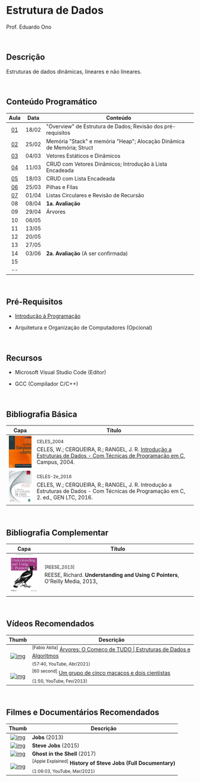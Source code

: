 # Estrutura de Dados

Prof. Eduardo Ono

<br>

## Descrição

Estruturas de dados dinâmicas, lineares e não lineares.

<br>

## Conteúdo Programático

| Aula | Data | Conteúdo |
| :-:  | :-:  | ---      |
| [01][] | 18/02 | "Overview" de Estrutura de Dados; Revisão dos pré-requisitos
| [02][] | 25/02 | Memória "Stack" e memória "Heap"; Alocação Dinâmica de Memória; Struct
| [03][] | 04/03 | Vetores Estáticos e Dinâmicos
| [04][] | 11/03 | CRUD com Vetores Dinâmicos; Introdução à Lista Encadeada
| [05][] | 18/03 | CRUD com Lista Encadeada
| [06][] | 25/03 | Pilhas e Filas
| [07][] | 01/04 | Listas Circulares e Revisão de Recursão
| 08 | 08/04 | __1a. Avaliação__
| 09 | 29/04 | Árvores
| 10 | 06/05 |
| 11 | 13/05 |
| 12 | 20/05 |
| 13 | 27/05 |
| 14 | 03/06 | __2a. Avaliação__ (A ser confirmada)
| 15 |  |
| -- |  |

[01]: ./aulas/README.md#aula-01
[02]: ./aulas/README.md#aula-02
[03]: ./aulas/README.md#aula-03
[04]: ./aulas/README.md#aula-04
[05]: ./aulas/README.md#aula-05
[06]: ./aulas/README.md#aula-06
[07]: ./aulas/README.md#aula-07

<br>

## Pré-Requisitos

* [Introdução à Programação](https://github.com/eduardo-ono/Introducao-a-Programacao)

* Arquitetura e Organização de Computadores (Opcional)

<br>

## Recursos

* Microsoft Visual Studio Code (Editor)

* GCC (Compilador C/C++)

<br>

## Bibliografia Básica

| Capa | Título |
| :-:  | ---    |
| <img src="./referencias/capas/CELES_2004.jpg" alt="img" width="100px"> | <sup><a id="CELES_2004">CELES_2004</a></sup><br>CELES, W.; CERQUEIRA, R.; RANGEL, J. R. [Introdução a Estruturas de Dados - Com Técnicas de Programação em C](https://archive.org/details/introducaoaestruturadedados/), Campus, 2004.
| <img src="./referencias/capas/CELES-2e_2016.jpg" alt="img" width="100px"> | <sup><a id="CELES-2e_2016">CELES-2e_2016</a></sup><br>CELES, W.; CERQUEIRA, R.; RANGEL, J. R. Introdução a Estruturas de Dados - Com Técnicas de Programação em C, 2. ed., GEN LTC, 2016.

<br>

## Bibliografia Complementar

| Capa | Título |
| :-:  | ---    |
| <img src="./referencias/capas/REESE_2013.jpg" alt="img" width="100px"> | <sup id="REESE_2013">[REESE_2013]</sup><br>REESE, Richard. __Understanding and Using C Pointers__, O'Reilly Media, 2013[.](https://app.box.com/s/cbp98oofhokip0yki3gh7khz6zb6htgq)


<br>

## Vídeos Recomendados

| Thumb | Descrição |
| :-: | --- |
| [![img](https://img.youtube.com/vi/9GdesxWtOgs/default.jpg)](https://youtu.be/9GdesxWtOgs) | <sup>[Fabio Akita]</sup> [Árvores: O Começo de TUDO \| Estruturas de Dados e Algoritmos](https://www.youtube.com/watch?v=9GdesxWtOgs)<br><sub>(57:40, YouTube, Abr/2021)</sub>
| [![img](https://img.youtube.com/vi/ZAQtwFpkksw/default.jpg)](https://youtu.be/ZAQtwFpkksw) | <sup>[60 second]</sup> [Um grupo de cinco macacos e dois cientistas](https://www.youtube.com/watch?v=ZAQtwFpkksw)<br><sub>(1:50, YouTube, Fev/2013)</sub>

<br>

## Filmes e Documentários Recomendados

| Thumb | Descrição |
| :-: | --- |
| [![img](https://img.youtube.com/vi/SH1jKZwcS9Y/default.jpg)](https://youtu.be/SH1jKZwcS9Y) | __Jobs__ (2013)
| [![img](https://img.youtube.com/vi/aEr6K1bwIVs/default.jpg)](https://youtu.be/aEr6K1bwIVs) | __Steve Jobs__ (2015)
| [![img](https://img.youtube.com/vi/G4VmJcZR0Yg/default.jpg)](https://www.youtube.com/watch?v=G4VmJcZR0Yg) | __Ghost in the Shell__ (2017)
| [![img](https://img.youtube.com/vi/s4pVFLUlx8g/default.jpg)](https://youtu.be/s4pVFLUlx8g) | <sup>[Apple Explained]</sup> __History of Steve Jobs (Full Documentary)__<br><sub>(1:06:03, YouTube, Mar/2021)</sub>

<br>
